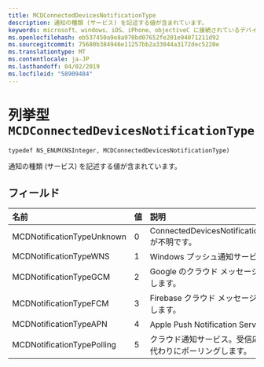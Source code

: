 ```yaml
---
title: MCDConnectedDevicesNotificationType
description: 通知の種類 (サービス) を記述する値が含まれています。
keywords: microsoft、windows、iOS、iPhone、objectiveC に接続されているデバイス、プロジェクトのローマ
ms.openlocfilehash: eb537450a9e8a970bd07652fe201e94071211d92
ms.sourcegitcommit: 75680b384946e11257bb2a33044a3172dec5220e
ms.translationtype: MT
ms.contentlocale: ja-JP
ms.lasthandoff: 04/02/2019
ms.locfileid: "58909484"
---
```

# <a name="enum-mcdconnecteddevicesnotificationtype"></a>列挙型 `MCDConnectedDevicesNotificationType`

```
typedef NS_ENUM(NSInteger, MCDConnectedDevicesNotificationType)
```  
通知の種類 (サービス) を記述する値が含まれています。

## <a name="fields"></a>フィールド

| 名前                              |   値     | 説明 |
|:----------------------------------|:------|:-------------------------------|
| MCDNotificationTypeUnknown | 0 | ConnectedDevicesNotificationType が不明です。 |
| MCDNotificationTypeWNS | 1 | Windows プッシュ通知サービス。 |
| MCDNotificationTypeGCM | 2 | Google のクラウド メッセージングします。 |
| MCDNotificationTypeFCM | 3 | Firebase クラウド メッセージングのします。|
| MCDNotificationTypeAPN | 4 | Apple Push Notification Service。 |
| MCDNotificationTypePolling | 5 | クラウド通知サービス。受信応答の代わりにポーリングします。 |
